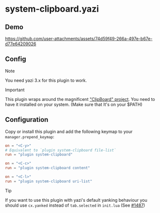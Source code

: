 # system-clipboard.yazi

## Demo

https://github.com/user-attachments/assets/74d59f49-266a-497e-b67e-d77e64209026

## Config

> [!NOTE]
> You need yazi 3.x for this plugin to work.

> [!Important]
> This plugin wraps around the magnificent ["ClipBoard" project](https://github.com/Slackadays/ClipBoard).
> You need to have it installed on your system. (Make sure that It's on your $PATH)

## Configuration

Copy or install this plugin and add the following keymap to your `manager.prepend_keymap`:

```toml
on = "<C-y>"
# Equivalent to `plugin system-clipboard file-list`
run = "plugin system-clipboard"
```

```toml
on = "<C-c>"
run = "plugin system-clipboard content"
```

```toml
on = "<C-l>"
run = "plugin system-clipboard uri-list"
```

> [!Tip]
> If you want to use this plugin with yazi's default yanking behaviour you should use `cx.yanked` instead of `tab.selected` in `init.lua` (See [#1487](https://github.com/sxyazi/yazi/issues/1487))
